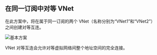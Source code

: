 ## <a name="peering-vnets-in-the-same-subscription"></a>在同一订阅中对等 VNet
在此方案中，将在属于同一订阅的两个 VNet（名称分别为“VNet1”和“VNet2”）之间创建对等互连。 

![基本方案](./media/virtual-networks-create-vnetpeering-scenario-basic-include/figure01.PNG)

VNet 对等互连会允许对等虚拟网络间整个地址空间的完全连接。    



<!--HONumber=Nov16_HO2-->


